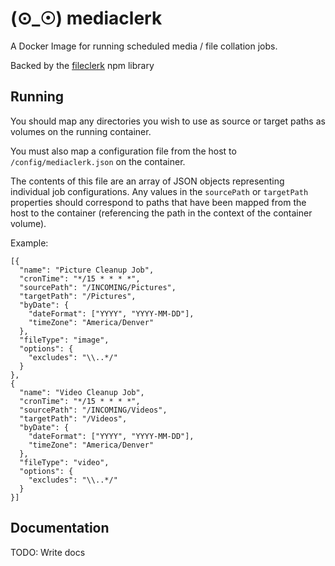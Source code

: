 # (⊙_☉) mediaclerk

A Docker Image for running scheduled media / file collation jobs.

Backed by the [fileclerk](https://www.npmjs.com/package/fileclerk) npm library

## Running

You should map any directories you wish to use as source or target paths as volumes on the running container.

You must also map a configuration file from the host to ```/config/mediaclerk.json``` on the container.

The contents of this file are an array of JSON objects representing individual job configurations. Any values in the ```sourcePath``` or ```targetPath``` properties should correspond to paths that have been mapped from the host to the container (referencing the path in the context of the container volume).

Example:

```
[{
  "name": "Picture Cleanup Job",
  "cronTime": "*/15 * * * *",
  "sourcePath": "/INCOMING/Pictures",
  "targetPath": "/Pictures",
  "byDate": {
    "dateFormat": ["YYYY", "YYYY-MM-DD"],
    "timeZone": "America/Denver"
  },
  "fileType": "image",
  "options": {
    "excludes": "\\..*/"
  }
},
{
  "name": "Video Cleanup Job",
  "cronTime": "*/15 * * * *",
  "sourcePath": "/INCOMING/Videos",
  "targetPath": "/Videos",
  "byDate": {
    "dateFormat": ["YYYY", "YYYY-MM-DD"],
    "timeZone": "America/Denver"
  },
  "fileType": "video",
  "options": {
    "excludes": "\\..*/"
  }
}]
```

## Documentation

TODO: Write docs
